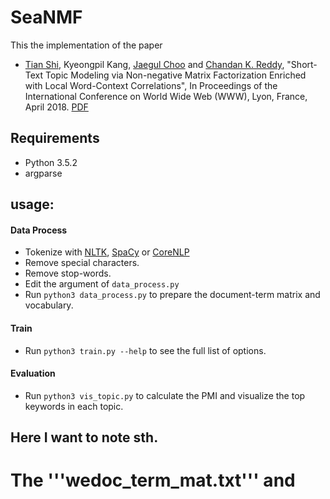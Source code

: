 # SeaNMF

This the implementation of the paper
- [Tian Shi](http://life-tp.com/Tian_Shi/), Kyeongpil Kang, [Jaegul Choo](https://sites.google.com/site/jaegulchoo/) and [Chandan K. Reddy](http://people.cs.vt.edu/~reddy/), "Short-Text Topic Modeling via Non-negative Matrix Factorization Enriched with Local Word-Context Correlations", In Proceedings of the International Conference on World Wide Web (WWW), Lyon, France, April 2018. [PDF](http://dmkd.cs.vt.edu/papers/WWW18.pdf)

## Requirements

- Python 3.5.2
- argparse

## usage:

#### Data Process
- Tokenize with [NLTK](https://www.nltk.org/), [SpaCy](https://spacy.io/) or [CoreNLP](https://stanfordnlp.github.io/CoreNLP/)
- Remove special characters.
- Remove stop-words.
- Edit the argument of ``` data_process.py ```
- Run ```python3 data_process.py``` to prepare the document-term matrix and vocabulary.

#### Train

- Run ```python3 train.py --help``` to see the full list of options.

#### Evaluation

- Run ```python3 vis_topic.py``` to calculate the PMI and visualize the top keywords in each topic.

## Here I want to note sth.
# The '''wedoc_term_mat.txt''' and 
